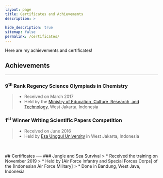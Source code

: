 ```yaml
---
layout: page
title: Certificates and Achievements
description: >
  
hide_description: true
sitemap: false
permalink: /certificates/
---
```

Here are my achievements and certificates!

## Achievements
---
### 9<sup>th</sup> Rank Regency Science Olympiads in Chemistry
> * Received on March 2017
> * Held by the [Ministry of Education, Culture, Research, and Technology], West Jakarta, Indonesia

### 1<sup>st</sup> Winner Writing Scientific Papers Competition
> * Received on June 2016
> * Held by [Esa Unggul University] in West Jakarta, Indonesia

<br>
<br>
## Certificates
---
### Jungle and Sea Survival
> * Received the training on November 2019
> * Held by [Air Force Infantry and Special Forces Corps] of the [Indonesian Air Force Military]
> * Done in Bandung, West Java, Indonesia


[Ministry of Education, Culture, Research, and Technology]: https://www.kemdikbud.go.id/main/
[Esa Unggul University]: https://www.esaunggul.ac.id/?lang=en
[Air Force Infantry and Special Forces Corps]: https://en.wikipedia.org/wiki/Kopasgat
[Indonesian Air Force Military]: https://tni-au.mil.id/
